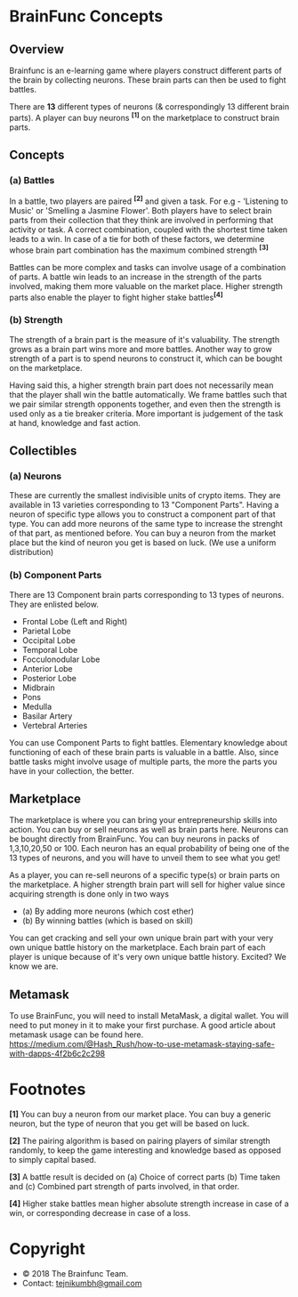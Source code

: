 # BrainFunc Concepts

## Overview

Brainfunc is an e-learning game where players construct different parts of the brain by collecting neurons. These brain parts can then be used to fight battles.

There are **13** different types of neurons (& correspondingly 13 different brain parts). A player can buy neurons <sup>**[1]**</sup> on the marketplace to construct brain parts.


## Concepts

### (a) Battles
In a battle, two players are paired <sup>**[2]**</sup> and given a task. For e.g - 'Listening to Music' or 'Smelling a Jasmine Flower'. Both players have to select brain parts from their collection that they think are involved in performing that activity or task. A correct combination, coupled with the shortest time taken leads to a win. In case of a tie for both of these factors, we determine whose brain part combination has the maximum combined strength <sup>**[3]**</sup>


Battles can be more complex and tasks can involve usage of a combination of parts. A battle win leads to an increase in the strength of the parts involved, making them more valuable on the market place. Higher strength parts also enable the player to fight higher stake battles<sup>**[4]**</sup>

### (b) Strength

The strength of a brain part is the measure of it's valuability. The strength grows as a brain part wins more and more battles. Another way to grow strength of a part is to spend neurons to construct it, which can be bought on the marketplace.

Having said this, a higher strength brain part does not necessarily mean that the player shall win the battle automatically. We frame battles such that we pair similar strength opponents together, and even then the strength is used only as a tie breaker criteria. More important is judgement of the task at hand, knowledge and fast action.

## Collectibles

### (a) Neurons
These are currently the smallest indivisible units of crypto items. They are available in 13 varieties corresponding to 13 "Component Parts". Having a neuron of specific type allows you to construct a component part of that type. You can add more neurons of the same type to increase the strenght of that part, as mentioned before. You can buy a neuron from the market place but the kind of neuron you get is based on luck. (We use a uniform distribution)

### (b) Component Parts
There are 13 Component brain parts corresponding to 13 types of neurons. They are enlisted below.

   - Frontal Lobe (Left and Right)
   - Parietal Lobe
   - Occipital Lobe
   - Temporal Lobe  
   - Focculonodular Lobe
   - Anterior Lobe
   - Posterior Lobe
   - Midbrain
   - Pons
   - Medulla
   - Basilar Artery
   - Vertebral Arteries

You can use Component Parts to fight battles. Elementary knowledge about functioning of each of these brain parts is valuable in a battle. Also, since battle tasks might involve usage of multiple parts, the more the parts you have in your collection, the better.

## Marketplace

The marketplace is where you can bring your entrepreneurship skills into action. You can buy or sell neurons as well as brain parts here. Neurons can be bought directly from BrainFunc. You can buy neurons
in packs of 1,3,10,20,50 or 100. Each neuron has an equal probability of being one of the 13 types of neurons, and you will have to unveil them to see what you get!

As a player, you can re-sell neurons of a specific type(s) or brain parts on the marketplace. A higher strength brain part will sell for higher value since acquiring strength is done only in two ways
- (a) By adding more neurons (which cost ether)
- (b) By winning battles (which is based on skill)

You can get cracking and sell your own unique brain part with your very own unique battle history on the marketplace. Each brain part of each player is unique because of it's very own unique battle history. Excited? We know we are.

## Metamask
To use BrainFunc, you will need to install MetaMask, a digital wallet. You will need to put money in it to make your first purchase. A good article about metamask usage can be found here.
https://medium.com/@Hash_Rush/how-to-use-metamask-staying-safe-with-dapps-4f2b6c2c298

# Footnotes
**[1]** You can buy a neuron from our market place. You can buy a generic neuron, but the type of neuron that you get will be based on luck.

**[2]** The pairing algorithm is based on pairing players of similar strength randomly, to keep the game interesting and knowledge based as opposed to simply capital based.

**[3]** A battle result is decided on (a) Choice of correct parts (b) Time taken  and (c) Combined part strength of parts involved, in that order.

**[4]** Higher stake battles mean higher absolute strength increase in case of a win, or corresponding decrease in case of a loss.

# Copyright
- © 2018 The Brainfunc Team.
- Contact: tejnikumbh@gmail.com
